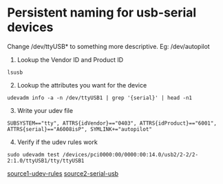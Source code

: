 # Persistent naming for usb-serial devices

Change /dev/ttyUSB* to something more descriptive. Eg: /dev/autopilot

1. Lookup the Vendor ID and Product ID

```
lsusb
```
2. Lookup the attributes you want for the device
```
udevadm info -a -n /dev/ttyUSB1 | grep '{serial}' | head -n1
```
3. Write your udev file
```
SUBSYSTEM=="tty", ATTRS{idVendor}=="0403", ATTRS{idProduct}=="6001", ATTRS{serial}=="A6008isP", SYMLINK+="autopilot"
```
4. Verify if the udev rules work
```
sudo udevadm test /devices/pci0000:00/0000:00:14.0/usb2/2-2/2-2:1.0/ttyUSB1/tty/ttyUSB1

```
[source1-udev-rules](http://weininger.net/how-to-write-udev-rules-for-usb-devices.html)
[source2-serial-usb](http://hintshop.ludvig.co.nz/show/persistent-names-usb-serial-devices/)
